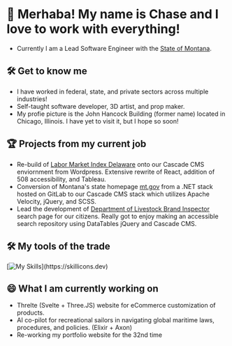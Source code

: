 # 🧿 Merhaba! My name is Chase and I love to work with everything! 

- Currently I am a Lead Software Engineer with the <a href="https://mt.gov/">State of Montana</a>. 


## 🛠 Get to know me

- I have worked in federal, state, and private sectors across multiple industries!
- Self-taught software developer, 3D artist, and prop maker.
- My profie picture is the John Hancock Building (former name) located in Chicago, Illinois. I have yet to visit it, but I hope so soon!


## 🏆 Projects from my current job

- Re-build of <a href="https://lmi.delaware.gov/">Labor Market Index Delaware</a> onto our Cascade CMS enviornment from Wordpress. Extensive rewrite of React, addition of 508 accessibility, and Tableau.
- Conversion of Montana's state homepage <a href="https://mt.gov/">mt.gov</a> from a .NET stack hosted on GitLab to our Cascade CMS stack which utilizes Apache Velocity, jQuery, and SCSS.
- Lead the development of <a href="https://liv.mt.gov/Brands-Enforcement/Find-a-brand-inspector">Department of Livestock Brand Inspector</a> search page for our citizens. Really got to enjoy making an accessible search repository using DataTables jQuery and Cascade CMS.


## 🛠 My tools of the trade

[![My Skills](https://skillicons.dev/icons?i=js,ts,jquery,html,css,svelte,react,elixir,solidity,kubernetes,docker,postgres,blender,)](https://skillicons.dev)


## 😄 What I am currently working on

- Threlte (Svelte + Three.JS) website for eCommerce customization of products.
- AI co-pilot for recreational sailors in navigating global maritime laws, procedures, and policies. (Elixir + Axon)
- Re-working my portfolio website for the 32nd time
<!--
**Mox-Erit/Mox-Erit** is a ✨ _special_ ✨ repository because its `README.md` (this file) appears on your GitHub profile.

Here are some ideas to get you started:

- 🔭 I’m currently working on ...
- 🌱 I’m currently learning ...
- 👯 I’m looking to collaborate on ...
- 🤔 I’m looking for help with ...
- 💬 Ask me about ...
- 📫 How to reach me: ...
- 😄 Pronouns: ...
- ⚡ Fun fact: ...
-->
